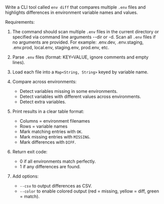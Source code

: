 Write a CLI tool called `env diff` that compares multiple `.env` files and highlights differences in environment variable names and values.

Requirements:
1. The command should scan multiple `.env` files in the current directory or specified via command line arguments --dir or -d. 
    Scan all `.env` files if no arguments are provided.
    For example: .env.dev, .env.staging, .env.prod, local.env, staging.env, prod.env, etc.

2. Parse `.env` files (format: KEY=VALUE, ignore comments and empty lines).
3. Load each file into a `Map<String, String>` keyed by variable name.
4. Compare across environments:
   - Detect variables missing in some environments.
   - Detect variables with different values across environments.
   - Detect extra variables.
5. Print results in a clear table format:
   - Columns = environment filenames
   - Rows = variable names
   - Mark matching entries with `OK`.
   - Mark missing entries with `MISSING`.
   - Mark differences with `DIFF`.
6. Return exit code:
   - 0 if all environments match perfectly.
   - 1 if any differences are found.
7. Add options:
   - `--csv` to output differences as CSV.
   - `--color` to enable colored output (red = missing, yellow = diff, green = match).

